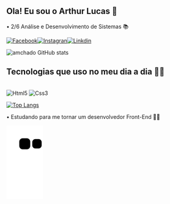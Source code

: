 ## Ola! Eu sou o Arthur Lucas 🤙

<p>• 2/6 Análise e Desenvolvimento de Sistemas 📚 </p>

[![Facebook](https://img.shields.io/badge/Facebook-1877F2?style=for-the-badge&logo=facebook&logoColor=white)](https://www.facebook.com/arthur.lucas.1884/)[![Instagran](https://img.shields.io/badge/Instagram-E4405F?style=for-the-badge&logo=instagram&logoColor=white)](https://www.instagram.com/a.lucas_96/)[![Linkdin](https://img.shields.io/badge/LinkedIn-0077B5?style=for-the-badge&logo=linkedin&logoColor=white)](https://www.linkedin.com/in/arthur-lucas-machado-florentino-8561b5217/)

![amchado GitHub stats](https://github-readme-stats.vercel.app/api?username=amchado&show_icons=true&theme=dark)

## Tecnologias que uso no meu dia a dia 👨‍💻 

<div style="display: inline_block"><br>
  <img aling=center alt="Html5" src="https://img.shields.io/badge/HTML5-E34F26?style=for-the-badge&logo=html5&logoColor=white"> <img aling=center alt="Css3" src="https://img.shields.io/badge/CSS3-1572B6?style=for-the-badge&logo=css3&logoColor=white">
 </div> 
 
[![Top Langs](https://github-readme-stats.vercel.app/api/top-langs/?username=amchado&layout=compact)](https://github.com/amchado/github-readme-stats)

<p> • Estudando para me tornar um desenvolvedor Front-End 🙋‍♂️


![snake gif](https://github.com/amchado/amchado/blob/output/github-contribution-grid-snake.svg)
